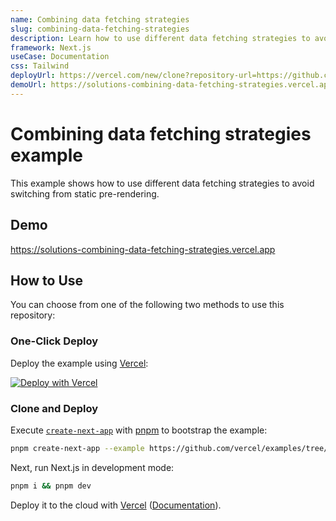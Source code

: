 ```yaml
---
name: Combining data fetching strategies
slug: combining-data-fetching-strategies
description: Learn how to use different data fetching strategies to avoid switching from static pre-rendering.
framework: Next.js
useCase: Documentation
css: Tailwind
deployUrl: https://vercel.com/new/clone?repository-url=https://github.com/vercel/examples/tree/main/solutions/combining-data-fetching-strategies&project-name=combining-data-fetching-strategies&repository-name=combining-data-fetching-strategies
demoUrl: https://solutions-combining-data-fetching-strategies.vercel.app
---
```


# Combining data fetching strategies example

This example shows how to use different data fetching strategies to avoid switching from static pre-rendering.

## Demo

https://solutions-combining-data-fetching-strategies.vercel.app

## How to Use

You can choose from one of the following two methods to use this repository:

### One-Click Deploy

Deploy the example using [Vercel](https://vercel.com?utm_source=github&utm_medium=readme&utm_campaign=vercel-examples):

[![Deploy with Vercel](https://vercel.com/button)](https://vercel.com/new/clone?repository-url=https://github.com/vercel/examples/tree/main/solutions/combining-data-fetching-strategies&project-name=combining-data-fetching-strategies&repository-name=combining-data-fetching-strategies)

### Clone and Deploy

Execute [`create-next-app`](https://github.com/vercel/next.js/tree/canary/packages/create-next-app) with [pnpm](https://pnpm.io/installation) to bootstrap the example:

```bash
pnpm create-next-app --example https://github.com/vercel/examples/tree/main/solutions/combining-data-fetching-strategies combining-data-fetching-strategies
```

Next, run Next.js in development mode:

```bash
pnpm i && pnpm dev
```

Deploy it to the cloud with [Vercel](https://vercel.com/new?utm_source=github&utm_medium=readme&utm_campaign=edge-middleware-eap) ([Documentation](https://nextjs.org/docs/deployment)).

